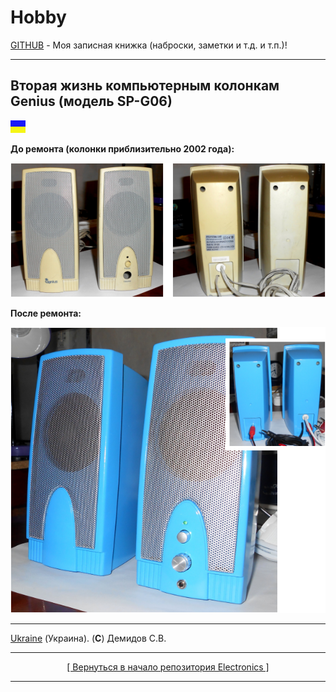# Hobby
[GITHUB](https://github.com) - Моя записная книжка (наброски, заметки и т.д. и т.п.)!

<hr>

## Вторая жизнь компьютерным колонкам Genius (модель SP-G06)

![](https://github.com/drilnet/electronics/blob/master/UA.png)

**До ремонта (колонки приблизительно 2002 года):**

![](https://github.com/drilnet/electronics/raw/master/Speakers%20Genius%20SP-G06/Images/%D0%94%D0%BE%20%D1%80%D0%B5%D0%BC%D0%BE%D0%BD%D1%82%D0%B0%2C%2072dpi.png)

**После ремонта:**

![](https://github.com/drilnet/electronics/raw/master/Speakers%20Genius%20SP-G06/Images/%D0%9F%D0%BE%D1%81%D0%BB%D0%B5%20%D1%80%D0%B5%D0%BC%D0%BE%D0%BD%D1%82%D0%B0%2C%2072dpi.png)

<hr>

[Ukraine](https://en.wikipedia.org/wiki/Ukraine) (Украина). (**C**) Демидов С.В.

<hr>

<div align="center">
<a href="https://github.com/drilnet/electronics">
[ Вернуться в начало репозитория Electronics ]
</a>
</div>

<hr>
